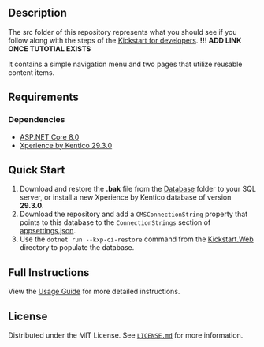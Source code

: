 

## Description

The src folder of this repository represents what you should see if you follow along with the steps of the [Kickstart for developers](https://docs.kentico.com/guides/development). **!!! ADD LINK ONCE TUTOTIAL EXISTS**

It contains a simple navigation menu and two pages that utilize reusable content items.

## Requirements

### Dependencies

- [ASP.NET Core 8.0](https://dotnet.microsoft.com/en-us/download)
- [Xperience by Kentico 29.3.0](https://docs.kentico.com)

## Quick Start

1. Download and restore the **.bak** file from the [Database](./database/) folder to your SQL server, or install a new Xperience by Kentico database of version **29.3.0**.
1. Download the repository and add a `CMSConnectionString` property that points to this database to the `ConnectionStrings` section of [appsettings.json](./src/Kickstart.Web/appsettings.json).
1. Use the `dotnet run --kxp-ci-restore` command from the [Kickstart.Web](./src/Kickstart.Web/) directory to populate the database.

## Full Instructions

View the [Usage Guide](./docs/Usage-Guide.md) for more detailed instructions.

## License

Distributed under the MIT License. See [`LICENSE.md`](./LICENSE.md) for more information.